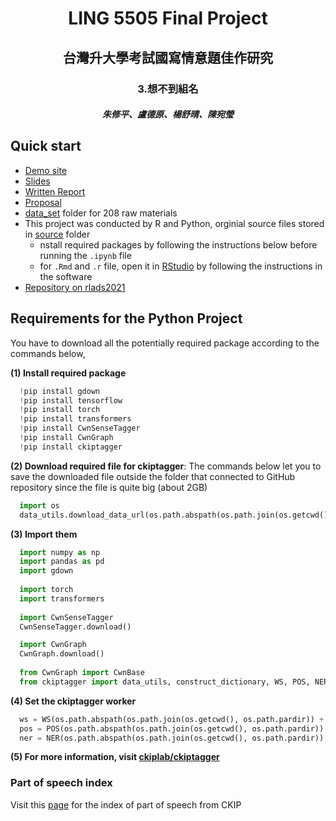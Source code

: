 <h1 align='center'>
 LING 5505 Final Project
</h1>

<h2 align='center'>
    台灣升大學考試國寫情意題佳作研究
</h2>

<h3 align="center">3.想不到組名</h3>

<h5 align="center">
    朱修平、盧德原、楊舒晴、陳宛瑩
</h5>

## Quick start

+ [Demo site](https://derekdylu.github.io/LING5505-Final-Project-Group3/)
+ [Slides](https://github.com/derekdylu/LING5505-Final-Project-Group3/blob/main/report/slides.pdf)
+ [Written Report](https://github.com/derekdylu/LING5505-Final-Project-Group3/blob/main/report/report.pdf)
+ [Proposal](https://github.com/derekdylu/LING5505-Final-Project-Group3/blob/main/report/proposal.pdf)
+ [data_set](https://github.com/derekdylu/LING5505-Final-Project-Group3/tree/main/data_set) folder for 208 raw materials
+ This project was conducted by R and Python, orginial source files stored in [source](https://github.com/derekdylu/LING5505-Final-Project-Group3/tree/main/source) folder
  + nstall required packages by following the instructions below before running the `.ipynb` file 
  + for `.Rmd` and `.r` file, open it in [RStudio](https://www.rstudio.com) by following the instructions in the software
+ [Repository on rlads2021](https://github.com/rlads2021/project-derekdylu)

## Requirements for the Python Project

  You have to download all the potentially required package according to the commands below,

  **(1) Install required package**
  ```py
    !pip install gdown
    !pip install tensorflow
    !pip install torch
    !pip install transformers
    !pip install CwnSenseTagger
    !pip install CwnGraph
    !pip install ckiptagger
  ```

  **(2) Download required file for ckiptagger**: The commands below let you to save the downloaded file outside the folder that connected to GitHub repository since the file is quite big (about 2GB)
  ```py
    import os
    data_utils.download_data_url(os.path.abspath(os.path.join(os.getcwd(), os.path.pardir)))
  ```

  **(3) Import them**
  ```py
    import numpy as np
    import pandas as pd
    import gdown
    
    import torch
    import transformers
    
    import CwnSenseTagger
    CwnSenseTagger.download()

    import CwnGraph
    CwnGraph.download()
    
    from CwnGraph import CwnBase
    from ckiptagger import data_utils, construct_dictionary, WS, POS, NER
  ```
  **(4) Set the ckiptagger worker**
  ```py
    ws = WS(os.path.abspath(os.path.join(os.getcwd(), os.path.pardir)) + '/data')
    pos = POS(os.path.abspath(os.path.join(os.getcwd(), os.path.pardir)) + '/data')
    ner = NER(os.path.abspath(os.path.join(os.getcwd(), os.path.pardir)) + '/data')
  ```

  **(5) For more information, visit [ckiplab/ckiptagger](https://github.com/ckiplab/ckiptagger)**

### Part of speech index
Visit this [page](http://ckipsvr.iis.sinica.edu.tw/papers/category_list.pdf) for the index of part of speech from CKIP
